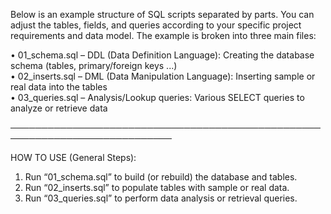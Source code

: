 Below is an example structure of SQL scripts separated by parts. You can adjust the tables, fields, and queries according to your specific project requirements and data model. The example is broken into three main files:

• 01_schema.sql – DDL (Data Definition Language): Creating the database schema (tables, primary/foreign keys ...)  
• 02_inserts.sql – DML (Data Manipulation Language): Inserting sample or real data into the tables  
• 03_queries.sql – Analysis/Lookup queries: Various SELECT queries to analyze or retrieve data  


────────────────────────────────────────────────────────────────────────────

HOW TO USE (General Steps):
1. Run “01_schema.sql” to build (or rebuild) the database and tables.  
2. Run “02_inserts.sql” to populate tables with sample or real data.  
3. Run “03_queries.sql” to perform data analysis or retrieval queries.